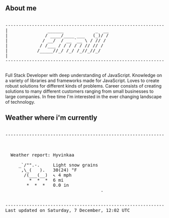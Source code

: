 ## About me

<pre>

--------------------------------------------------------------------------------------
|			    ______            _  __
|			   / ____/____ ___   (_)/ /
|			  / __/  / __ `__ \ / // / 
|			 / /___ / / / / / // // /  
|			/_____//_/ /_/ /_//_//_/   
|                           
--------------------------------------------------------------------------------------

</pre>

Full Stack Developer with deep understanding of JavaScript. Knowledge on a variety of libraries and frameworks made for JavaScript. Loves to create robust solutions for different kinds of problems. Career consists of creating solutions to many different customers ranging from small businesses to large companies. In free time I'm interested in the ever changing landscape of technology. 



## Weather where i'm currently  

<pre>

--------------------------------------------------------------------------------------


 
  Weather report: Hyvinkaa  
    
     _`/"".-.     Light snow grains  
      ,\_(   ).   30(24) °F  
       /(___(__)  ↖ 4 mph  
         *  *  *  6 mi  
        *  *  *   0.0 in  
                                    .


--------------------------------------------------------------------------------------
Last updated on Saturday, 7 December, 12:02 UTC
</pre>
